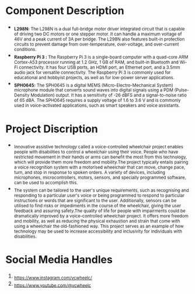 # Component Description
- <sub> **L298N:** The L298N is a dual full-bridge motor driver integrated circuit that is capable of driving two DC motors or one stepper motor. It can handle a maximum voltage of 46V and a peak current of 3A per bridge. The L298N also features built-in protection circuits to prevent damage from over-temperature, over-voltage, and over-current conditions. </sub>
- <sub> **Raspberry Pi 3 :** The Raspberry Pi 3 is a single-board computer with a quad-core ARM Cortex-A53 processor running at 1.2 GHz, 1 GB of RAM, and built-in Bluetooth and Wi-Fi connectivity. It has four USB ports, an HDMI port, an Ethernet port, and a 3.5mm audio jack for versatile connectivity. The Raspberry Pi 3 is commonly used for educational and hobbyist projects, as well as for low-power server applications. </sub>
- <sub> **SPH0645:** The SPH0645 is a digital MEMS (Micro-Electro-Mechanical System) microphone module that converts sound waves into digital signals using a PDM (Pulse-Density Modulation) output. It has a sensitivity of -26 dBFS and a signal-to-noise ratio of 65 dBA. The SPH0645 requires a supply voltage of 1.6 to 3.6 V and is commonly used in voice-activated applications, such as smart speakers and voice assistants. </sub>
  
# Project Discription
- <sub>Innovative assistive technology called a voice-controlled wheelchair project enables people with disabilities to control a wheelchair using their voice. People who have restricted movement in their hands or arms can benefit the most from this technology, which will provide them more freedom and mobility.The project typically entails pairing a voice recognition system with a motorised wheelchair that can move, change pace, turn, and stop in response to spoken orders. A variety of devices, including microphones, microcontrollers, motors, sensors, and specially programmed software, can be used to accomplish this.</sub>
- <sub>The system can be tailored to the user's unique requirements, such as recognising and responding to a particular user's voice or being programmed to respond to particular instructions or words that are significant to the user. Additionally, sensors can be utilised to find risks or impediments in the course of the wheelchair, giving the user feedback and assuring safety.The quality of life for people with impairments could be dramatically improved by a voice-controlled wheelchair project. It offers more freedom and mobility, as well as reducing the physical exhaustion and strain that come with using a wheelchair the old-fashioned way. This project serves as an example of how technology may be used to increase accessibility and inclusivity for individuals with disabilities.</sub>

  
# Social Media Handles
1. <sub> https://www.instagram.com/vcwheelc/
2. <sub> https://www.youtube.com/@vcwheelc
  

